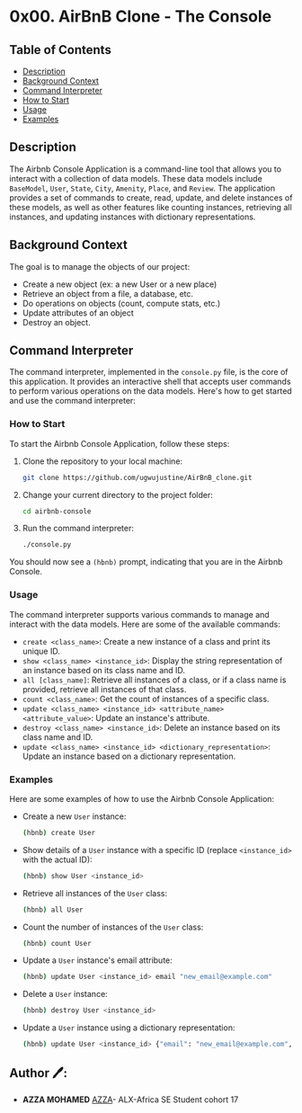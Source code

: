 # 0x00. AirBnB Clone - The Console

## Table of Contents
- [Description](#description)
- [Background Context](#background-context)
- [Command Interpreter](#command-interpreter)
- [How to Start](#how-to-start)
- [Usage](#usage)
- [Examples](#examples)

## Description

The Airbnb Console Application is a command-line tool that allows you to interact with a collection of data models. These data models include `BaseModel`, `User`, `State`, `City`, `Amenity`, `Place`, and `Review`. The application provides a set of commands to create, read, update, and delete instances of these models, as well as other features like counting instances, retrieving all instances, and updating instances with dictionary representations.

## Background Context

The goal is to manage the objects of our project:
- Create a new object (ex: a new User or a new place)
- Retrieve an object from a file, a database, etc.
- Do operations on objects (count, compute stats, etc.)
- Update attributes of an object
- Destroy an object.

## Command Interpreter

The command interpreter, implemented in the `console.py` file, is the core of this application. It provides an interactive shell that accepts user commands to perform various operations on the data models. Here's how to get started and use the command interpreter:

### How to Start

To start the Airbnb Console Application, follow these steps:

1. Clone the repository to your local machine:
   ```bash
   git clone https://github.com/ugwujustine/AirBnB_clone.git
   ```

2. Change your current directory to the project folder:
   ```bash
   cd airbnb-console
   ```

3. Run the command interpreter:
   ```bash
   ./console.py
   ```

You should now see a `(hbnb)` prompt, indicating that you are in the Airbnb Console.

### Usage

The command interpreter supports various commands to manage and interact with the data models. Here are some of the available commands:

- `create <class_name>`: Create a new instance of a class and print its unique ID.
- `show <class_name> <instance_id>`: Display the string representation of an instance based on its class name and ID.
- `all [class_name]`: Retrieve all instances of a class, or if a class name is provided, retrieve all instances of that class.
- `count <class_name>`: Get the count of instances of a specific class.
- `update <class_name> <instance_id> <attribute_name> <attribute_value>`: Update an instance's attribute.
- `destroy <class_name> <instance_id>`: Delete an instance based on its class name and ID.
- `update <class_name> <instance_id> <dictionary_representation>`: Update an instance based on a dictionary representation.

### Examples

Here are some examples of how to use the Airbnb Console Application:

- Create a new `User` instance:
  ```bash
  (hbnb) create User
  ```

- Show details of a `User` instance with a specific ID (replace `<instance_id>` with the actual ID):
  ```bash
  (hbnb) show User <instance_id>
  ```

- Retrieve all instances of the `User` class:
  ```bash
  (hbnb) all User
  ```

- Count the number of instances of the `User` class:
  ```bash
  (hbnb) count User
  ```

- Update a `User` instance's email attribute:
  ```bash
  (hbnb) update User <instance_id> email "new_email@example.com"
  ```

- Delete a `User` instance:
  ```bash
  (hbnb) destroy User <instance_id>
  ```

- Update a `User` instance using a dictionary representation:
  ```bash
  (hbnb) update User <instance_id> {"email": "new_email@example.com", "first_name": "Gift"}
  ```

## Author 🖊️:
* **AZZA MOHAMED** [AZZA](https://github.com/medazza)- ALX-Africa SE Student cohort 17
